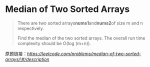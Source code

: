 # Median of Two Sorted Arrays

> There are two sorted arrays**nums1**and**nums2**of size m and n respectively.
>
> Find the median of the two sorted arrays. The overall run time complexity should be O\(log \(m+n\)\).

原题链接：_https://leetcode.com/problems/median-of-two-sorted-arrays/\#/description_



